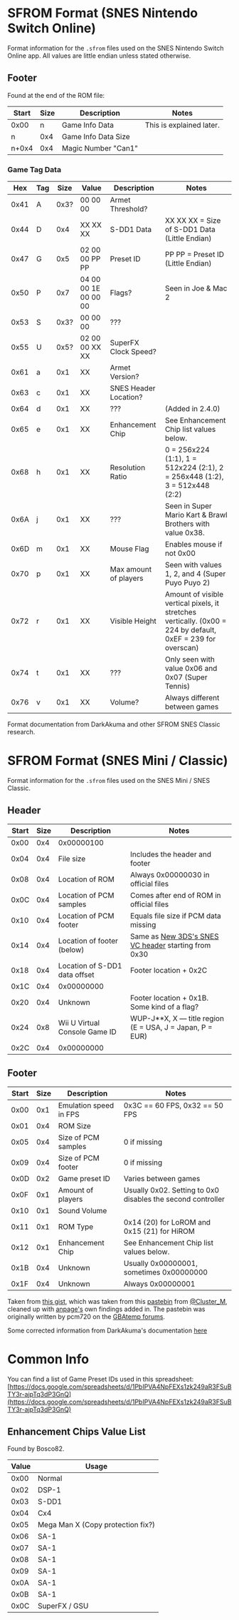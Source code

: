 # SFROM Format (SNES Nintendo Switch Online)

Format information for the `.sfrom` files used on the SNES Nintendo Switch Online app.
All values are little endian unless stated otherwise.

## Footer

Found at the end of the ROM file:

| Start | Size | Description                    | Notes                                                             |
|-------|------|--------------------------------|-------------------------------------------------------------------|
| 0x00  | n    | Game Info Data                 | This is explained later.                                          |
| n     | 0x4  | Game Info Data Size            |                                                                   |
| n+0x4 | 0x4  | Magic Number "Can1"            |                                                                   |

### Game Tag Data
| Hex  | Tag  | Size | Value | Description | Notes |
|------|------|------|-------|-------------|-------|
| 0x41 | A    | 0x3? | 00 00 00 | Armet Threshold? | |
| 0x44 | D    | 0x4  | XX XX XX <Data> | S-DD1 Data | XX XX XX = Size of S-DD1 Data (Little Endian) |
| 0x47 | G    | 0x5  | 02 00 00 PP PP | Preset ID | PP PP = Preset ID (Little Endian)
| 0x50 | P    | 0x7  | 04 00 00 1E 00 00 00 | Flags? | Seen in Joe & Mac 2 |
| 0x53 | S    | 0x3? | 00 00 00 | ??? | |
| 0x55 | U    | 0x5? | 02 00 00 XX XX | SuperFX Clock Speed? | |
| 0x61 | a    | 0x1  | XX | Armet Version? | |
| 0x63 | c    | 0x1  | XX | SNES Header Location? | |
| 0x64 | d    | 0x1  | XX | ??? | (Added in 2.4.0) |
| 0x65 | e    | 0x1  | XX | Enhancement Chip | See Enhancement Chip list values below. |
| 0x68 | h    | 0x1  | XX | Resolution Ratio | 0 = 256x224 (1:1), 1 = 512x224 (2:1), 2 = 256x448 (1:2), 3 = 512x448 (2:2) |
| 0x6A | j    | 0x1  | XX | ??? | Seen in Super Mario Kart & Brawl Brothers with value 0x38.
| 0x6D | m    | 0x1  | XX | Mouse Flag | Enables mouse if not 0x00 |
| 0x70 | p    | 0x1  | XX | Max amount of players | Seen with values 1, 2, and 4 (Super Puyo Puyo 2) |
| 0x72 | r    | 0x1  | XX | Visible Height | Amount of visible vertical pixels, it stretches vertically. (0x00 = 224 by default, 0xEF = 239 for overscan) |
| 0x74 | t    | 0x1  | XX | ??? | Only seen with value 0x06 and 0x07 (Super Tennis) |
| 0x76 | v    | 0x1  | XX | Volume? | Always different between games |


Format documentation from DarkAkuma and other SFROM SNES Classic research.

# SFROM Format (SNES Mini / Classic)

Format information for the `.sfrom` files used on the SNES Mini / SNES Classic.

## Header
| Start | Size | Description                    | Notes                                                             |
|-------|------|--------------------------------|-------------------------------------------------------------------|
| 0x00  | 0x4  | 0x00000100                     |                                                                   |
| 0x04  | 0x4  | File size                      | Includes the header and footer                                    |
| 0x08  | 0x4  | Location of ROM                | Always 0x00000030 in official files                               |
| 0x0C  | 0x4  | Location of PCM samples        | Comes after end of ROM in official files                          |
| 0x10  | 0x4  | Location of PCM footer         | Equals file size if PCM data missing                              |
| 0x14  | 0x4  | Location of footer (below)     | Same as [New 3DS's SNES VC header](https://3dbrew.org/wiki/3DS_Virtual_Console#data.bin_structure) starting from 0x30 |
| 0x18  | 0x4  | Location of S-DD1 data offset  | Footer location + 0x2C                                            |
| 0x1C  | 0x4  | 0x00000000                     |                                                                   |
| 0x20  | 0x4  | Unknown                        | Footer location + 0x1B. Some kind of a flag?                      |
| 0x24  | 0x8  | Wii U Virtual Console Game ID  | WUP-J**X, X — title region (E = USA, J = Japan, P = EUR)          |
| 0x2C  | 0x4  | 0x00000000                     |                                                                   |

## Footer
| Start | Size | Description            | Notes                                                                     |
|-------|------|------------------------|---------------------------------------------------------------------------|
| 0x00  | 0x1  | Emulation speed in FPS | 0x3C == 60 FPS, 0x32 == 50 FPS                                                                |
| 0x01  | 0x4  | ROM Size               |                                                                           |
| 0x05  | 0x4  | Size of PCM samples    | 0 if missing                                                              |
| 0x09  | 0x4  | Size of PCM footer     | 0 if missing                                                              |
| 0x0D  | 0x2  | Game preset ID         | Varies between games                                                      |
| 0x0F  | 0x1  | Amount of players      | Usually 0x02. Setting to 0x0 disables the second controller               |
| 0x10  | 0x1  | Sound Volume           |                                                                           |
| 0x11  | 0x1  | ROM Type               | 0x14 (20) for LoROM and 0x15 (21) for HiROM                               |
| 0x12  | 0x1  | Enhancement Chip       | See Enhancement Chip list values below.                                   |
| 0x1B  | 0x4  | Unknown                | Usually 0x00000001, sometimes 0x00000000                                  |
| 0x1F  | 0x4  | Unknown                | Always 0x00000001                                                         |


Taken from [this gist](https://gist.github.com/anpage/c1085055db0242ea3c7558dab56712a5), which was taken from this [pastebin](https://pastebin.com/XD02kr3Z) from [@Cluster_M](https://twitter.com/Cluster_M/status/914543801858961410), cleaned up with [anpage's](https://gist.github.com/anpage) own findings added in. The pastebin was originally written by pcm720 on the [GBAtemp forums](https://gbatemp.net/threads/hakchi2-nes-mini-very-simple-pimp-tool.456256/page-577#post-7608411).

Some corrected information from DarkAkuma's documentation [here](http://darkakuma.z-net.us/2019/05/snes-classic-whats-left-whats-next.html)

# Common Info

You can find a list of Game Preset IDs used in this spreadsheet: [https://docs.google.com/spreadsheets/d/1PbIPVA4NpFEXs1zk249aR3FSuBTY3r-ajpTq3dP3GnQ](https://docs.google.com/spreadsheets/d/1PbIPVA4NpFEXs1zk249aR3FSuBTY3r-ajpTq3dP3GnQ)

## Enhancement Chips Value List

Found by Bosco82.

| Value | Usage |
|-------|-------|
| 0x00 | Normal |
| 0x02 | DSP-1 |
| 0x03 | S-DD1 |
| 0x04 | Cx4 |
| 0x05 | Mega Man X (Copy protection fix?) |
| 0x06 | SA-1 |
| 0x07 | SA-1 |
| 0x08 | SA-1 |
| 0x09 | SA-1 |
| 0x0A | SA-1 |
| 0x0B | SA-1 |
| 0x0C | SuperFX / GSU |
